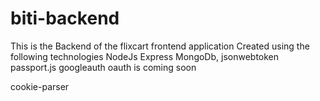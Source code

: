 # biti-backend
This is the Backend of the flixcart frontend application 
Created using the following technologies
NodeJs
Express
MongoDb, 
jsonwebtoken
passport.js
googleauth
oauth is coming soon

cookie-parser
